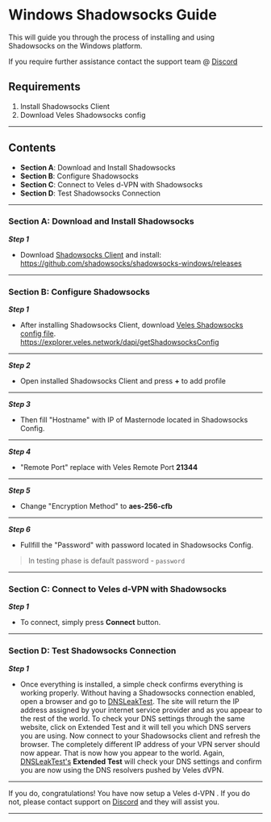 
# Windows Shadowsocks Guide 
This will guide you through the process of installing and using Shadowsocks on the Windows platform.  

If you require further assistance contact the support team @ [Discord](https://discord.gg/P528fGg)

## Requirements
1) Install Shadowsocks Client
2) Download Veles Shadowsocks config
***

## Contents
* **Section A**: Download and Install Shadowsocks
* **Section B**: Configure Shadowsocks
* **Section C**: Connect to Veles d-VPN with Shadowsocks
* **Section D**: Test Shadowsocks Connection
***

### Section A: Download and Install Shadowsocks

***Step 1***
* Download [Shadowsocks Client](https://github.com/shadowsocks/shadowsocks-windows/releases) and install:
https://github.com/shadowsocks/shadowsocks-windows/releases
***

### Section B: Configure Shadowsocks 

***Step 1***
* After installing Shadowsocks Client, download [Veles Shadowsocks config file](https://explorer.veles.network/dapi/getShadowsocksConfig).  
https://explorer.veles.network/dapi/getShadowsocksConfig
***

***Step 2***
* Open installed Shadowsocks Client and press **+** to add profile  
***

***Step 3***
* Then fill "Hostname" with IP of Masternode located in Shadowsocks Config.
***

***Step 4***
* "Remote Port" replace with Veles Remote Port **21344**
***

***Step 5***
* Change "Encryption Method" to **aes-256-cfb**
***

***Step 6***
* Fullfill the "Password" with password located in Shadowsocks Config.  

> In testing phase is default password - `password`  

***

### Section C: Connect to Veles d-VPN with Shadowsocks 

***Step 1***
* To connect, simply press **Connect** button. 
***

### Section D: Test Shadowsocks Connection

***Step 1***
* Once everything is installed, a simple check confirms everything is working properly. Without having a Shadowsocks connection enabled, open a browser and go to [DNSLeakTest](https://www.dnsleaktest.com/).
The site will return the IP address assigned by your internet service provider and as you appear to the rest of the world. To check your DNS settings through the same website, click on Extended Test and it will tell you which DNS servers you are using.
Now connect to your Shadowsocks client and refresh the browser. The completely different IP address of your VPN server should now appear. That is now how you appear to the world. Again, [DNSLeakTest's](https://www.dnsleaktest.com/) **Extended Test** will check your DNS settings and confirm you are now using the DNS resolvers pushed by Veles dVPN.
***

If you do, congratulations! You have now setup a Veles d-VPN . If you do not, please contact support on [Discord](https://discord.gg/P528fGg) and they will assist you.  
***
